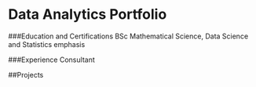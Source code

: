 # Data Analytics Portfolio

###Education and Certifications
BSc Mathematical Science, Data Science and Statistics emphasis

###Experience
Consultant 

##Projects

